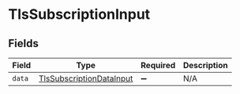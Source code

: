 # TlsSubscriptionInput


## Fields

| Field                                                                       | Type                                                                        | Required                                                                    | Description                                                                 |
| --------------------------------------------------------------------------- | --------------------------------------------------------------------------- | --------------------------------------------------------------------------- | --------------------------------------------------------------------------- |
| `data`                                                                      | [TlsSubscriptionDataInput](../../models/shared/tlssubscriptiondatainput.md) | :heavy_minus_sign:                                                          | N/A                                                                         |